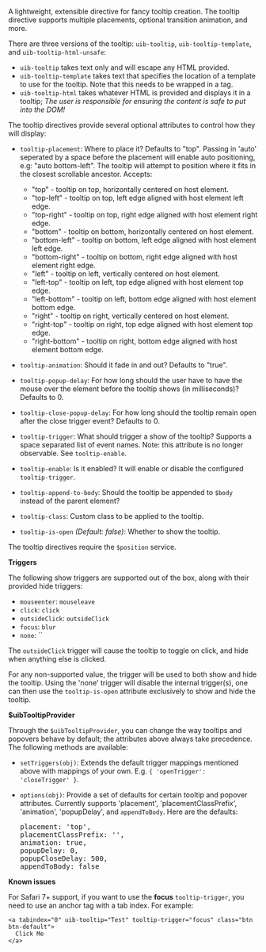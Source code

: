 A lightweight, extensible directive for fancy tooltip creation. The tooltip
directive supports multiple placements, optional transition animation, and more.

There are three versions of the tooltip: `uib-tooltip`, `uib-tooltip-template`, and
`uib-tooltip-html-unsafe`:

- `uib-tooltip` takes text only and will escape any HTML provided.
- `uib-tooltip-template` takes text that specifies the location of a template to
  use for the tooltip. Note that this needs to be wrapped in a tag.
- `uib-tooltip-html` takes
  whatever HTML is provided and displays it in a tooltip; *The user is responsible for ensuring the
  content is safe to put into the DOM!*

The tooltip directives provide several optional attributes to control how they
will display:

- `tooltip-placement`: Where to place it? Defaults to "top". Passing in 'auto' seperated by a space before the placement will
  enable auto positioning, e.g: "auto bottom-left". The tooltip will attempt to position where it fits in
  the closest scrollable ancestor. Accepts:

   - "top" - tooltip on top, horizontally centered on host element.
   - "top-left" - tooltip on top, left edge aligned with host element left edge.
   - "top-right" - tooltip on top, right edge aligned with host element right edge.
   - "bottom" - tooltip on bottom, horizontally centered on host element.
   - "bottom-left" - tooltip on bottom, left edge aligned with host element left edge.
   - "bottom-right" - tooltip on bottom, right edge aligned with host element right edge.
   - "left" - tooltip on left, vertically centered on host element.
   - "left-top" - tooltip on left, top edge aligned with host element top edge.
   - "left-bottom" - tooltip on left, bottom edge aligned with host element bottom edge.
   - "right" - tooltip on right, vertically centered on host element.
   - "right-top" - tooltip on right, top edge aligned with host element top edge.
   - "right-bottom" - tooltip on right, bottom edge aligned with host element bottom edge.
- `tooltip-animation`: Should it fade in and out? Defaults to "true".
- `tooltip-popup-delay`: For how long should the user have to have the mouse
  over the element before the tooltip shows (in milliseconds)? Defaults to 0.
- `tooltip-close-popup-delay`: For how long should the tooltip remain open
  after the close trigger event? Defaults to 0.
- `tooltip-trigger`: What should trigger a show of the tooltip? Supports a space separated list of event names.
  Note: this attribute is no longer observable. See `tooltip-enable`.
- `tooltip-enable`: Is it enabled? It will enable or disable the configured
  `tooltip-trigger`.
- `tooltip-append-to-body`: Should the tooltip be appended to `$body` instead of
  the parent element?
- `tooltip-class`: Custom class to be applied to the tooltip.
- `tooltip-is-open` <i class="glyphicon glyphicon-eye-open"></i>
  _(Default: false)_:
  Whether to show the tooltip.

The tooltip directives require the `$position` service.

**Triggers**

The following show triggers are supported out of the box, along with their
provided hide triggers:

- `mouseenter`: `mouseleave`
- `click`: `click`
- `outsideClick`: `outsideClick`
- `focus`: `blur`
- `none`: ``

The `outsideClick` trigger will cause the tooltip to toggle on click, and hide when anything else is clicked.

For any non-supported value, the trigger will be used to both show and hide the
tooltip. Using the 'none' trigger will disable the internal trigger(s), one can
then use the `tooltip-is-open` attribute exclusively to show and hide the tooltip.

**$uibTooltipProvider**

Through the `$uibTooltipProvider`, you can change the way tooltips and popovers
behave by default; the attributes above always take precedence. The following
methods are available:

- `setTriggers(obj)`: Extends the default trigger mappings mentioned above
  with mappings of your own. E.g. `{ 'openTrigger': 'closeTrigger' }`.
- `options(obj)`: Provide a set of defaults for certain tooltip and popover
  attributes. Currently supports 'placement', 'placementClassPrefix', 'animation', 'popupDelay', and
  `appendToBody`. Here are the defaults:

  <pre>
  placement: 'top',
  placementClassPrefix: '',
  animation: true,
  popupDelay: 0,
  popupCloseDelay: 500,
  appendToBody: false
  </pre>

**Known issues**

For Safari 7+ support, if you want to use the **focus** `tooltip-trigger`, you need to use an anchor tag with a tab index. For example:

```
<a tabindex="0" uib-tooltip="Test" tooltip-trigger="focus" class="btn btn-default">
  Click Me
</a>
```
